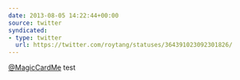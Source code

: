 ```yaml
---
date: 2013-08-05 14:22:44+00:00
source: twitter
syndicated:
- type: twitter
  url: https://twitter.com/roytang/statuses/364391023092301826/
---
```


[@MagicCardMe](https://twitter.com/MagicCardMe/) test